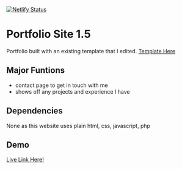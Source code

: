 [![Netlify Status](https://api.netlify.com/api/v1/badges/022c59e7-ae6b-48af-aaef-7cb64b3fc553/deploy-status)](https://app.netlify.com/sites/laughing-banach-4c5739/deploys)

# Portfolio Site 1.5

Portfolio built with an existing template that I edited. [Template Here](https://html5up.net/strata)

## Major Funtions

-   contact page to get in touch with me
-   shows off any projects and experience I have

## Dependencies

None as this website uses plain html, css, javascript, php

## Demo

[Live Link Here!](https://carlosluevano.netlify.app/)
